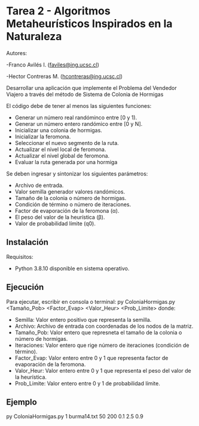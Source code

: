 # Tarea 2 - Algoritmos Metaheurísticos Inspirados en la Naturaleza
Autores:

-Franco Avilés I. (faviles@ing.ucsc.cl)

-Hector Contreras M. (hcontreras@ing.ucsc.cl)

Desarrollar una aplicación que implemente el Problema del Vendedor Viajero a través del método de Sistema de Colonia de Hormigas

El código debe de tener al menos las siguientes funciones:

* Generar un número real randóminco entre [0 y 1).
* Generar un número entero randómico entre [0 y N].
* Inicializar una colonia de hormigas.
* Inicializar la feromona.
* Seleccionar el nuevo segmento de la ruta.
* Actualizar el nivel local de feromona.
* Actualizar el nivel global de feromona.
* Evaluar la ruta generada por una hormiga

Se deben ingresar y sintonizar los siguientes parámetros:

* Archivo de entrada.
* Valor semilla generador valores randómicos.
* Tamaño de la colonia o número de hormigas.
* Condición de término o número de iteraciones.
* Factor de evaporación de la feromona (α).
* El peso del valor de la heurística (β).
* Valor de probabilidad límite (q0).

## Instalación
Requisitos:
* Python 3.8.10 disponible en sistema operativo.

## Ejecución
Para ejecutar, escribir en consola o terminal:
py ColoniaHormigas.py <Semilla> <Archivo> <Tamaño_Pob> <Iteraciones> <Factor_Evap> <Valor_Heur> <Prob_Limite>
donde:
* Semilla: Valor entero positivo que representa la semilla.
* Archivo: Archivo de entrada con  coordenadas de los nodos de la matriz.
* Tamaño_Pob: Valor entero que represneta el tamaño de la colonia o número de hormigas.
* Iteraciones: Valor entero que rige número de iteraciones (condición de término).
* Factor_Evap: Valor entero entre 0 y 1 que representa factor de evaporación de la feromona.
* Valor_Heur: Valor entero entre 0 y 1 que representa el peso del valor de la heurística.
* Prob_Limite: Valor entero entre 0 y 1 de probabilidad límite.
  
## Ejemplo

py ColoniaHormigas.py 1 burma14.txt 50 200 0.1 2.5 0.9
